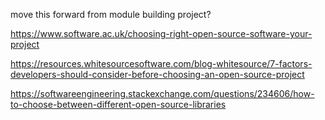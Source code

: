 move this forward from module building project?

https://www.software.ac.uk/choosing-right-open-source-software-your-project

https://resources.whitesourcesoftware.com/blog-whitesource/7-factors-developers-should-consider-before-choosing-an-open-source-project

https://softwareengineering.stackexchange.com/questions/234606/how-to-choose-between-different-open-source-libraries